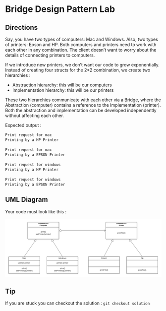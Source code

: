 # Bridge Design Pattern Lab

## Directions

Say, you have two types of computers: Mac and Windows. Also, two types of printers: Epson and HP. Both computers and printers need to work with each other in any combination. The client doesn’t want to worry about the details of connecting printers to computers.

If we introduce new printers, we don’t want our code to grow exponentially. Instead of creating four structs for the 2\*2 combination, we create two hierarchies :

- Abstraction hierarchy: this will be our computers
- Implementation hierarchy: this will be our printers

These two hierarchies communicate with each other via a Bridge, where the Abstraction (computer) contains a reference to the Implementation (printer). Both the abstraction and implementation can be developed independently without affecting each other.

Expected output :

```
Print request for mac
Printing by a HP Printer

Print request for mac
Printing by a EPSON Printer

Print request for windows
Printing by a HP Printer

Print request for windows
Printing by a EPSON Printer
```

## UML Diagram

Your code must look like this :

![UML Diagram](UML_Diagram.png)

## Tip

If you are stuck you can checkout the solution : `git checkout solution`
